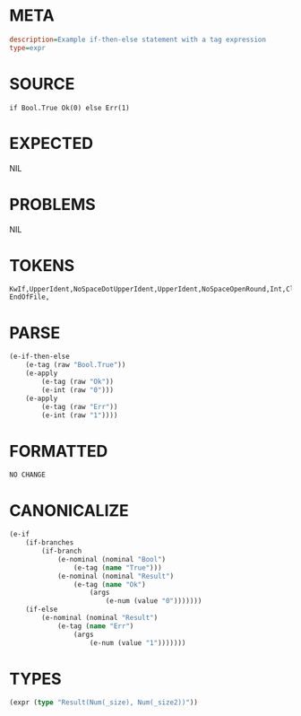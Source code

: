 # META
~~~ini
description=Example if-then-else statement with a tag expression
type=expr
~~~
# SOURCE
~~~roc
if Bool.True Ok(0) else Err(1)
~~~
# EXPECTED
NIL
# PROBLEMS
NIL
# TOKENS
~~~zig
KwIf,UpperIdent,NoSpaceDotUpperIdent,UpperIdent,NoSpaceOpenRound,Int,CloseRound,KwElse,UpperIdent,NoSpaceOpenRound,Int,CloseRound,
EndOfFile,
~~~
# PARSE
~~~clojure
(e-if-then-else
	(e-tag (raw "Bool.True"))
	(e-apply
		(e-tag (raw "Ok"))
		(e-int (raw "0")))
	(e-apply
		(e-tag (raw "Err"))
		(e-int (raw "1"))))
~~~
# FORMATTED
~~~roc
NO CHANGE
~~~
# CANONICALIZE
~~~clojure
(e-if
	(if-branches
		(if-branch
			(e-nominal (nominal "Bool")
				(e-tag (name "True")))
			(e-nominal (nominal "Result")
				(e-tag (name "Ok")
					(args
						(e-num (value "0")))))))
	(if-else
		(e-nominal (nominal "Result")
			(e-tag (name "Err")
				(args
					(e-num (value "1")))))))
~~~
# TYPES
~~~clojure
(expr (type "Result(Num(_size), Num(_size2))"))
~~~
